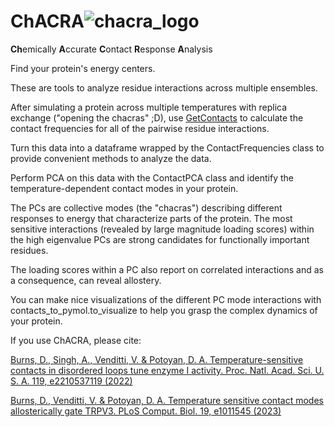 # ChACRA![chacra_logo](https://github.com/Dan-Burns/ChACRA/assets/58605062/a030ffbb-0a97-4b33-a968-fab2ec7dbee9)




**Ch**emically **A**ccurate **C**ontact **R**esponse **A**nalysis

Find your protein's energy centers.

These are tools to analyze residue interactions across multiple ensembles.

After simulating a protein across multiple temperatures with replica exchange ("opening the chacras" ;D), use [GetContacts](https://getcontacts.github.io/interactions.html) to calculate the contact frequencies for all of the pairwise residue interactions.

Turn this data into a dataframe wrapped by the ContactFrequencies class to provide convenient methods to analyze the data.

Perform PCA on this data with the ContactPCA class and identify the temperature-dependent contact modes in your protein.

The PCs are collective modes (the "chacras") describing different responses to energy that characterize parts of the protein.  The most sensitive interactions (revealed by large magnitude loading scores) within the high eigenvalue PCs are strong candidates for functionally important residues.

The loading scores within a PC also report on correlated interactions and as a consequence, can reveal allostery.

You can make nice visualizations of the different PC mode interactions with contacts_to_pymol.to_visualize to help you grasp the complex dynamics of your protein.

If you use ChACRA, please cite:

[Burns, D., Singh, A., Venditti, V. & Potoyan, D. A. Temperature-sensitive contacts in disordered loops tune enzyme I activity. Proc. Natl. Acad. Sci. U. S. A. 119, e2210537119 (2022)](https://www.pnas.org/doi/10.1073/pnas.2210537119)

[Burns, D., Venditti, V. & Potoyan, D. A. Temperature sensitive contact modes allosterically gate TRPV3. PLoS Comput. Biol. 19, e1011545 (2023)](https://journals.plos.org/ploscompbiol/article?id=10.1371/journal.pcbi.1011545)
